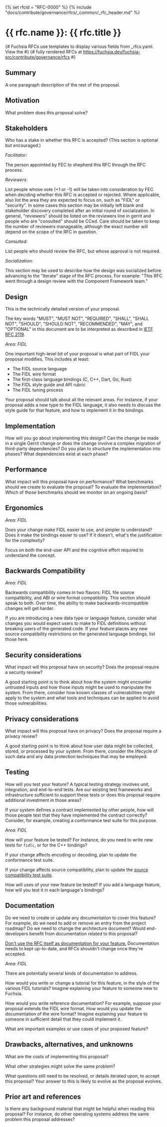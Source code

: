 <!-- mdformat off(templates not supported) -->
{% set rfcid = "RFC-0000" %}
{% include "docs/contribute/governance/rfcs/_common/_rfc_header.md" %}
# {{ rfc.name }}: {{ rfc.title }}
{# Fuchsia RFCs use templates to display various fields from _rfcs.yaml. View the #}
{# fully rendered RFCs at https://fuchsia.dev/fuchsia-src/contribute/governance/rfcs #}
<!-- SET the `rfcid` VAR ABOVE. DO NOT EDIT ANYTHING ELSE ABOVE THIS LINE. -->

<!-- mdformat on -->

<!-- This should begin with an H2 element (for example, ## Summary).-->

## Summary

A one paragraph description of the rest of the proposal.

## Motivation

What problem does this proposal solve?

## Stakeholders

Who has a stake in whether this RFC is accepted? (This section is optional but
encouraged.)

_Facilitator:_

The person appointed by FEC to shepherd this RFC through the RFC
process.

_Reviewers:_

List people whose vote (+1 or -1) will be taken into consideration by FEC when
deciding whether this RFC is accepted or rejected. Where applicable, also list
the area they are expected to focus on, such as "FIDL" or "security".  In some
cases this section may be initially left blank and stakeholder discovery
completed after an initial round of socialization. In general, "reviewers"
should be listed on the reviewers line in gerrit and people who are "consulted"
should be CCed. Care should be taken to keep the number of reviewers manageable,
although the exact number will depend on the scope of the RFC in question.


_Consulted:_

List people who should review the RFC, but whose approval is not required.


_Socialization:_

This section may be used to describe how the design was socialized before
advancing to the "Iterate" stage of the RFC process. For example: "This RFC went
through a design review with the Component Framework team."

## Design

This is the technically detailed version of your proposal.

The key words "MUST", "MUST NOT", "REQUIRED", "SHALL", "SHALL NOT", "SHOULD",
"SHOULD NOT", "RECOMMENDED", "MAY", and "OPTIONAL" in this document are to be
interpreted as described in
[IETF RFC 2119](https://tools.ietf.org/html/rfc2119).

_Area: FIDL_

One important high-level bit of your proposal is what part of FIDL your proposal
modifies. This includes at least:

*   The FIDL source language
*   The FIDL wire format
*   The first-class language bindings (C, C++, Dart, Go, Rust)
*   The FIDL style guide and API rubric
*   The FIDL tuning process

Your proposal should talk about all the relevant areas. For instance, if your
proposal adds a new type to the FIDL language, it also needs to discuss the
style guide for that feature, and how to implement it in the bindings.

## Implementation

How will you go about implementing this design? Can the change be made in a
single Gerrit change or does the change involve a complex migration of
third-party dependencies? Do you plan to structure the implementation into
phases? What dependencies exist at each phase?

## Performance

What impact will this proposal have on performance? What benchmarks should we
create to evaluate the proposal? To evaluate the implementation? Which of those
benchmarks should we monitor on an ongoing basis?

## Ergonomics

_Area: FIDL_

Does your change make FIDL easier to use, and simpler to understand? Does it
make the bindings easier to use? If it doesn't, what's the justification for the
complexity?

Focus on both the end-user API and the cognitive effort required to understand
the concept.

## Backwards Compatibility

_Area: FIDL_

Backwards compatibility comes in two flavors: FIDL file source compatibility,
and ABI or wire format compatibility. This section should speak to both. Over
time, the ability to make backwards-incompatible changes will get harder.

If you are introducing a new data type or language feature, consider what
changes you would expect users to make to FIDL definitions without breaking
users of the generated code. If your feature places any new source compatibility
restrictions on the generated language bindings, list those here.

## Security considerations

What impact will this proposal have on security? Does the proposal require a
security review?

A good starting point is to think about how the system might encounter untrusted
inputs and how those inputs might be used to manipulate the system. From there,
consider how known classes of vulnerabilities might apply to the system and what
tools and techniques can be applied to avoid those vulnerabilities.

## Privacy considerations

What impact will this proposal have on privacy? Does the proposal require a
privacy review?

A good starting point is to think about how user data might be collected,
stored, or processed by your system. From there, consider the lifecycle of such
data and any data protection techniques that may be employed.

## Testing

How will you test your feature? A typical testing strategy involves unit,
integration, and end-to-end tests. Are our existing test frameworks and
infrastructure sufficient to support these tests or does this proposal require
additional investment in those areas?

If your system defines a contract implemented by other people, how will those
people test that they have implemented the contract correctly? Consider, for
example, creating a conformance test suite for this purpose.

_Area: FIDL_

How will your feature be tested? For instance, do you need to write new tests
for `fidlc`, or for the C++ bindings?

If your change affects encoding or decoding, plan to update the conformance test
suite.

If your change affects source compatibility, plan to update the
[source compatibility test suite](/src/tests/fidl/source_compatibility).

How will uses of your new feature be tested? If you add a language feature, how
will you test it in each language's bindings?

## Documentation

Do we need to create or update any documentation to cover this feature? For
example, do we need to add or remove an entry from the project roadmap? Do we
need to change the architecture document? Would end-developers benefit from
documentation related to this proposal?

[Don't use the RFC itself as documentation for your feature.][rfcs-vs-docs]
Documentation needs to kept up-to-date, and RFCs shouldn't change once they're
accepted.

[rfcs-vs-docs]: best_practices.md#rfcs-vs-docs

_Area: FIDL_

There are potentially several kinds of documentation to address.

How would you write or change a tutorial for this feature, in the style of the
various FIDL tutorials? Imagine explaining your feature to someone new to
Fuchsia.

How would you write reference documentation? For example, suppose your proposal
extends the FIDL wire format. How would you update the documentation of the wire
format? Imagine explaining your feature to someone in sufficient detail that
they could implement it.

What are important examples or use cases of your proposed feature?

## Drawbacks, alternatives, and unknowns

What are the costs of implementing this proposal?

What other strategies might solve the same problem?

What questions still need to be resolved, or details iterated upon, to accept
this proposal? Your answer to this is likely to evolve as the proposal evolves.

## Prior art and references

Is there any background material that might be helpful when reading this
proposal? For instance, do other operating systems address the same problem this
proposal addresses?
